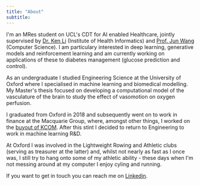 ```yaml
---
title: "About"
subtitle:
---
```


I'm an MRes student on UCL's CDT for AI enabled Healthcare, jointly supervised by [Dr. Ken Li](https://iris.ucl.ac.uk/iris/browse/profile?upi=KLIXX57) (Institute of Health Informatics) and [Prof. Jun Wang](http://www0.cs.ucl.ac.uk/staff/Jun.Wang/) (Computer Science). I am particulary interested in deep learning, generative models and reinforcement learning and am currently working on applications of these to diabetes management (glucose prediction and control).

As an undergraduate I studied Engineering Science at the University of Oxford where I specialised in machine learning and biomedical modelling. My Master's thesis focused on developing a computational model of the vasculature of the brain to study the effect of vasomotion on oxygen perfusion.

I graduated from Oxford in 2018 and subsequently went on to work in finance at the Macquarie Group, where, amongst other things, I worked on the [buyout of KCOM](https://www.macquarie.com/uk/en/about/news/2019/macquarie-infrastructure-and-real-assets-finalises-acquisition-of-kcom-group.html). After this stint I decided to return to Engineering to work in machine learning R&D.

At Oxford I was involved in the Lightweight Rowing and Athletic clubs (serving as treasurer at the latter) and, whilst not nearly as fast as I once was, I still try to hang onto some of my athletic ability - these days when I'm not messing around at my computer I enjoy cyling and running.
 
If you want to get in touch you can reach me on [Linkedin](https://linkedin.com/in/Rees).